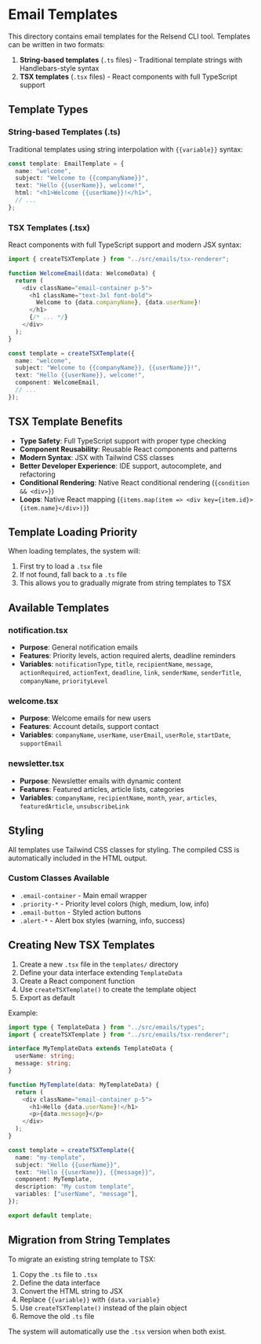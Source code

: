 # Email Templates

This directory contains email templates for the Relsend CLI tool. Templates can be written in two formats:

1. **String-based templates** (`.ts` files) - Traditional template strings with Handlebars-style syntax
2. **TSX templates** (`.tsx` files) - React components with full TypeScript support

## Template Types

### String-based Templates (.ts)

Traditional templates using string interpolation with `{{variable}}` syntax:

```typescript
const template: EmailTemplate = {
  name: "welcome",
  subject: "Welcome to {{companyName}}",
  text: "Hello {{userName}}, welcome!",
  html: "<h1>Welcome {{userName}}!</h1>",
  // ...
};
```

### TSX Templates (.tsx)

React components with full TypeScript support and modern JSX syntax:

```typescript
import { createTSXTemplate } from "../src/emails/tsx-renderer";

function WelcomeEmail(data: WelcomeData) {
  return (
    <div className="email-container p-5">
      <h1 className="text-3xl font-bold">
        Welcome to {data.companyName}, {data.userName}!
      </h1>
      {/* ... */}
    </div>
  );
}

const template = createTSXTemplate({
  name: "welcome",
  subject: "Welcome to {{companyName}}, {{userName}}!",
  text: "Hello {{userName}}, welcome!",
  component: WelcomeEmail,
  // ...
});
```

## TSX Template Benefits

- **Type Safety**: Full TypeScript support with proper type checking
- **Component Reusability**: Reusable React components and patterns
- **Modern Syntax**: JSX with Tailwind CSS classes
- **Better Developer Experience**: IDE support, autocomplete, and refactoring
- **Conditional Rendering**: Native React conditional rendering (`{condition && <div>}`)
- **Loops**: Native React mapping (`{items.map(item => <div key={item.id}>{item.name}</div>)}`)

## Template Loading Priority

When loading templates, the system will:

1. First try to load a `.tsx` file
2. If not found, fall back to a `.ts` file
3. This allows you to gradually migrate from string templates to TSX

## Available Templates

### notification.tsx

- **Purpose**: General notification emails
- **Features**: Priority levels, action required alerts, deadline reminders
- **Variables**: `notificationType`, `title`, `recipientName`, `message`, `actionRequired`, `actionText`, `deadline`, `link`, `senderName`, `senderTitle`, `companyName`, `priorityLevel`

### welcome.tsx

- **Purpose**: Welcome emails for new users
- **Features**: Account details, support contact
- **Variables**: `companyName`, `userName`, `userEmail`, `userRole`, `startDate`, `supportEmail`

### newsletter.tsx

- **Purpose**: Newsletter emails with dynamic content
- **Features**: Featured articles, article lists, categories
- **Variables**: `companyName`, `recipientName`, `month`, `year`, `articles`, `featuredArticle`, `unsubscribeLink`

## Styling

All templates use Tailwind CSS classes for styling. The compiled CSS is automatically included in the HTML output.

### Custom Classes Available

- `.email-container` - Main email wrapper
- `.priority-*` - Priority level colors (high, medium, low, info)
- `.email-button` - Styled action buttons
- `.alert-*` - Alert box styles (warning, info, success)

## Creating New TSX Templates

1. Create a new `.tsx` file in the `templates/` directory
2. Define your data interface extending `TemplateData`
3. Create a React component function
4. Use `createTSXTemplate()` to create the template object
5. Export as default

Example:

```typescript
import type { TemplateData } from "../src/emails/types";
import { createTSXTemplate } from "../src/emails/tsx-renderer";

interface MyTemplateData extends TemplateData {
  userName: string;
  message: string;
}

function MyTemplate(data: MyTemplateData) {
  return (
    <div className="email-container p-5">
      <h1>Hello {data.userName}!</h1>
      <p>{data.message}</p>
    </div>
  );
}

const template = createTSXTemplate({
  name: "my-template",
  subject: "Hello {{userName}}",
  text: "Hello {{userName}}, {{message}}",
  component: MyTemplate,
  description: "My custom template",
  variables: ["userName", "message"],
});

export default template;
```

## Migration from String Templates

To migrate an existing string template to TSX:

1. Copy the `.ts` file to `.tsx`
2. Define the data interface
3. Convert the HTML string to JSX
4. Replace `{{variable}}` with `{data.variable}`
5. Use `createTSXTemplate()` instead of the plain object
6. Remove the old `.ts` file

The system will automatically use the `.tsx` version when both exist.

